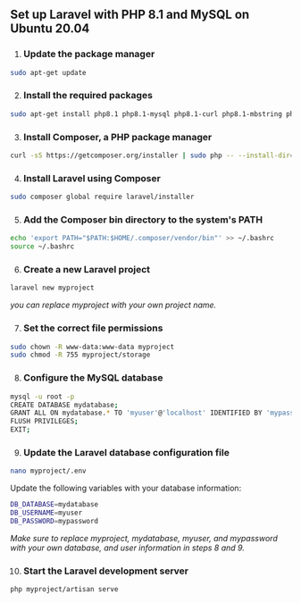 ## Set up Laravel with PHP 8.1 and MySQL on Ubuntu 20.04

1. ### Update the package manager

```bash
sudo apt-get update

```

2. ### Install the required packages

```bash
sudo apt-get install php8.1 php8.1-mysql php8.1-curl php8.1-mbstring php8.1-xml php8.1-zip mysql-server

```

3. ### Install Composer, a PHP package manager

```bash
curl -sS https://getcomposer.org/installer | sudo php -- --install-dir=/usr/local/bin --filename=composer

```

4. ### Install Laravel using Composer

```bash
sudo composer global require laravel/installer

```

5. ### Add the Composer bin directory to the system's PATH

```bash
echo 'export PATH="$PATH:$HOME/.composer/vendor/bin"' >> ~/.bashrc
source ~/.bashrc

```

6. ### Create a new Laravel project

```bash
laravel new myproject

```
*you can replace myproject with your own project name.*

7. ### Set the correct file permissions

```bash
sudo chown -R www-data:www-data myproject
sudo chmod -R 755 myproject/storage

```

8. ### Configure the MySQL database

```bash
mysql -u root -p
CREATE DATABASE mydatabase;
GRANT ALL ON mydatabase.* TO 'myuser'@'localhost' IDENTIFIED BY 'mypassword';
FLUSH PRIVILEGES;
EXIT;

```

9. ### Update the Laravel database configuration file

```bash
nano myproject/.env

```

Update the following variables with your database information:

```bash
DB_DATABASE=mydatabase
DB_USERNAME=myuser
DB_PASSWORD=mypassword

```
*Make sure to replace myproject, mydatabase, myuser, and mypassword with your own database, and user information in steps 8 and 9.*

10. ### Start the Laravel development server

```bash
php myproject/artisan serve

```

